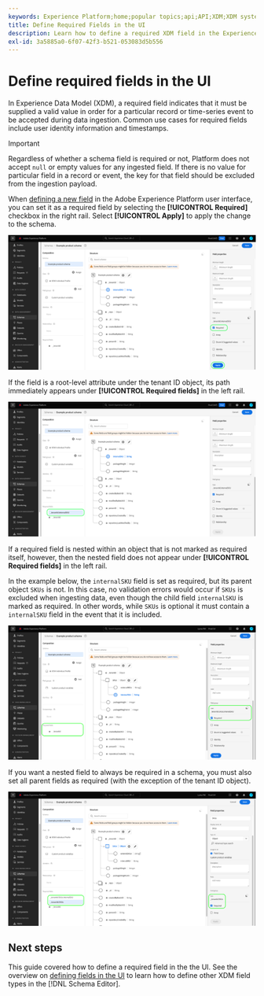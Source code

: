 ```yaml
---
keywords: Experience Platform;home;popular topics;api;API;XDM;XDM system;experience data model;data model;ui;workspace;required;field;
title: Define Required Fields in the UI
description: Learn how to define a required XDM field in the Experience Platform user interface.
exl-id: 3a5885a0-6f07-42f3-b521-053083d5b556
---
```

# Define required fields in the UI

In Experience Data Model (XDM), a required field indicates that it must be supplied a valid value in order for a particular record or time-series event to be accepted during data ingestion. Common use cases for required fields include user identity information and timestamps.

>[!IMPORTANT]
>
>Regardless of whether a schema field is required or not, Platform does not accept `null` or empty values for any ingested field. If there is no value for particular field in a record or event, the key for that field should be excluded from the ingestion payload.

When [defining a new field](./overview.md#define) in the Adobe Experience Platform user interface, you can set it as a required field by selecting the **[!UICONTROL Required]** checkbox in the right rail. Select **[!UICONTROL Apply]** to apply the change to the schema.

![Required checkbox](../../images/ui/fields/required/root.png)

If the field is a root-level attribute under the tenant ID object, its path immediately appears under **[!UICONTROL Required fields]** in the left rail.

![Root-level required field](../../images/ui/fields/required/applied.png)

If a required field is nested within an object that is not marked as required itself, however, then the nested field does not appear under **[!UICONTROL Required fields]** in the left rail.

In the example below, the `internalSKU` field is set as required, but its parent object `SKUs` is not. In this case, no validation errors would occur if `SKUs` is excluded when ingesting data, even though the child field `internalSKU` is marked as required. In other words, while `SKUs` is optional it must contain a `internalSKU` field in the event that it is included.

![Nested required field](../../images/ui/fields/required/nested.png)

If you want a nested field to always be required in a schema, you must also set all parent fields as required (with the exception of the tenant ID object).

![Parent and child required fields](../../images/ui/fields/required/parent-and-child.png)

## Next steps

This guide covered how to define a required field in the the UI. See the overview on [defining fields in the UI](./overview.md#special) to learn how to define other XDM field types in the [!DNL Schema Editor].
